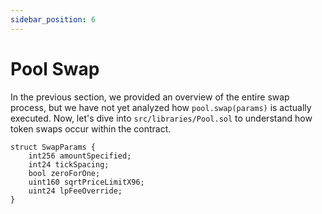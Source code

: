 ```yaml
---
sidebar_position: 6
---
```


# Pool Swap

In the previous section, we provided an overview of the entire swap process, but we have not yet analyzed how `pool.swap(params)` is actually executed. Now, let's dive into `src/libraries/Pool.sol` to understand how token swaps occur within the contract.

```solidity
struct SwapParams {
    int256 amountSpecified;
    int24 tickSpacing;
    bool zeroForOne;
    uint160 sqrtPriceLimitX96;
    uint24 lpFeeOverride;
}
```

